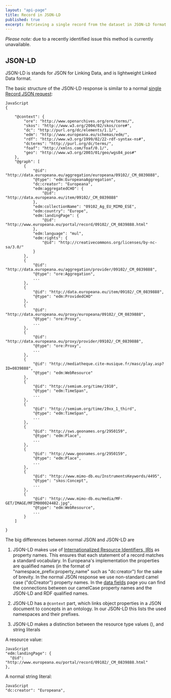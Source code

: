 ```yaml
---
layout: "api-page"
title: Record in JSON-LD
published: true
excerpt: Retrieving a single record from the dataset in JSON-LD format
---
```

*Please note:* due to a recently identified issue this method is currently unavailable.

## JSON-LD

JSON-LD is stands for JSON for Linking Data, and is lightweight Linked Data format.

The basic structure of the JSON-LD response is similar to a normal [single Record JSON request](/api/record/):

```
JavaScript
{

    "@context": {
        "ore": "http://www.openarchives.org/ore/terms/",
        "skos": "http://www.w3.org/2004/02/skos/core#",
        "dc": "http://purl.org/dc/elements/1.1/",
        "edm": "http://www.europeana.eu/schemas/edm/",
        "rdf": "http://www.w3.org/1999/02/22-rdf-syntax-ns#",
        "dcterms": "http://purl.org/dc/terms/",
        "foaf": "http://xmlns.com/foaf/0.1/",
        "geo": "http://www.w3.org/2003/01/geo/wgs84_pos#"
    },
    "@graph": [
        {
            "@id": "http://data.europeana.eu/aggregation/europeana/09102/_CM_0839888",
            "@type": "edm:EuropeanaAggregation",
            "dc:creator": "Europeana",
            "edm:aggregatedCHO": {
                "@id": "http://data.europeana.eu/item/09102/_CM_0839888"
            },
            "edm:collectionName": "09102_Ag_EU_MIMO_ESE",
            "edm:country": "Europe",
            "edm:landingPage": {
                "@id": "http://www.europeana.eu/portal/record/09102/_CM_0839888.html"
            },
            "edm:language": "mul",
            "edm:rights": {
                "@id": "http://creativecommons.org/licenses/by-nc-sa/3.0/"
            }
        },
        {
            "@id": "http://data.europeana.eu/aggregation/provider/09102/_CM_0839888",
            "@type": "ore:Aggregation",
            ...
        },
        {
            "@id": "http://data.europeana.eu/item/09102/_CM_0839888",
            "@type": "edm:ProvidedCHO"
        },
        {
            "@id": "http://data.europeana.eu/proxy/europeana/09102/_CM_0839888",
            "@type": "ore:Proxy",
            ...
        },
        {
            "@id": "http://data.europeana.eu/proxy/provider/09102/_CM_0839888",
            "@type": "ore:Proxy",
            ...
        },
        {
            "@id": "http://mediatheque.cite-musique.fr/masc/play.asp?ID=0839888",
            "@type": "edm:WebResource"
        },
        {
            "@id": "http://semium.org/time/1910",
            "@type": "edm:TimeSpan",
            ...
        },
        {
            "@id": "http://semium.org/time/19xx_1_third",
            "@type": "edm:TimeSpan",
            ...
        },
        {
            "@id": "http://sws.geonames.org/2950159",
            "@type": "edm:Place",
            ...
        },
        {
            "@id": "http://www.geonames.org/2950159",
            "@type": "edm:Place",
            ...
        },
        {
            "@id": "http://www.mimo-db.eu/InstrumentsKeywords/4495",
            "@type": "skos:Concept",
            ...
        },
        {
            "@id": "http://www.mimo-db.eu/media/MF-GET/IMAGE/MFIM000024482.jpg",
            "@type": "edm:WebResource",
            ...
        }
    ]

}
```

The big differences between normal JSON and JSON-LD are

1) JSON-LD makes use of [Internationalized Resource Identifiers, IRIs](http://en.wikipedia.org/wiki/Internationalized_resource_identifier) as property names. This ensures that each statement of a record matches a standard vocabulary. In Europeana's implementation the properties are qualified names (in the format of "namespace_prefix:property_name" such as "dc:creator") for the sake of brevity. In the normal JSON response we use non-standard camel case ("dcCreator") property names. In the [data fields](/api/data-fields/) page you can find the connections between our camelCase property names and the JSON-LD and RDF qualified names.

2) JSON-LD has a `@context` part, which links object properties in a JSON document to concepts in an ontology. In our JSON-LD  this lists the used namespaces and their prefixes.

3) JSON-LD makes a distinction between the resource type values (), and string literals

A resource value:

```
JavaScript
"edm:landingPage": {
  "@id": "http://www.europeana.eu/portal/record/09102/_CM_0839888.html"
}, 
```

A normal string literal:

```
JavaScript
"dc:creator": "Europeana",
```

